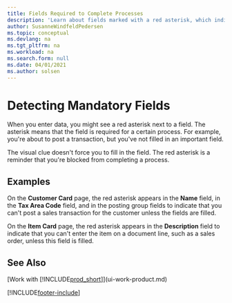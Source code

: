 ```yaml
---
title: Fields Required to Complete Processes
description: 'Learn about fields marked with a red asterisk, which indicates that they''re required and must be filled in to complete a process.'
author: SusanneWindfeldPedersen
ms.topic: conceptual
ms.devlang: na
ms.tgt_pltfrm: na
ms.workload: na
ms.search.form: null
ms.date: 04/01/2021
ms.author: solsen
---
```

# <a name="detecting-mandatory-fields" />Detecting Mandatory Fields

When you enter data, you might see a red asterisk next to a field. The asterisk means that the field is required for a certain process. For example, you're about to post a transaction, but you've not filled in an important field.

The visual clue doesn't force you to fill in the field. The red asterisk is a reminder that you're blocked from completing a process.

## <a name="examples" />Examples

On the **Customer Card** page, the red asterisk appears in the **Name** field, in the **Tax Area Code** field, and in the posting group fields to indicate that you can't post a sales transaction for the customer unless the fields are filled.

On the **Item Card** page, the red asterisk appears in the **Description** field to indicate that you can't enter the item on a document line, such as a sales order, unless this field is filled.

## <a name="see-also" />See Also

[Work with [!INCLUDE[prod_short](includes/prod_short.md)]](ui-work-product.md)


[!INCLUDE[footer-include](includes/footer-banner.md)]
